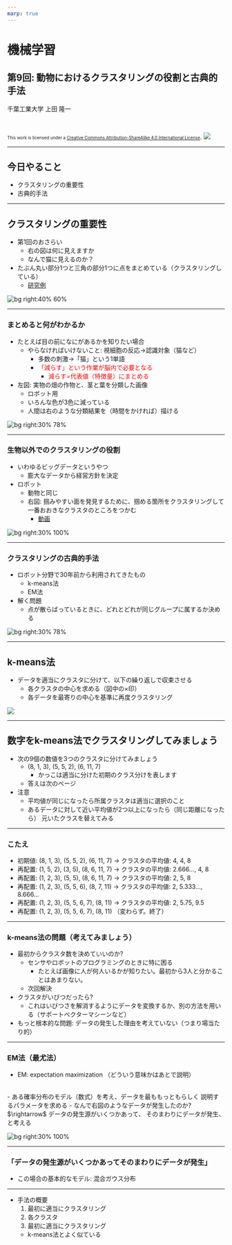 ```yaml
---
marp: true
---
```


<!-- footer: "機械学習（と統計）第9回" -->

# 機械学習

## 第9回: 動物におけるクラスタリングの役割と古典的手法

千葉工業大学 上田 隆一

<br />

<span style="font-size:70%">This work is licensed under a </span>[<span style="font-size:70%">Creative Commons Attribution-ShareAlike 4.0 International License</span>](https://creativecommons.org/licenses/by-sa/4.0/).
![](https://i.creativecommons.org/l/by-sa/4.0/88x31.png)

---

<!-- paginate: true -->

## 今日やること

- クラスタリングの重要性
- 古典的手法

---

## クラスタリングの重要性

- 第1回のおさらい
    - 右の図は何に見えますか
    - なんで猫に見えるのか？
- たぶん丸い部分1つと三角の部分1つに点をまとめている（クラスタリングしている）
    - [研究例](chrome-extension://efaidnbmnnnibpcajpcglclefindmkaj/https://www.riken.jp/medialibrary/riken/pr/press/2001/20010727_1/20010727_1.pdf)


![bg right:40% 60%](./figs/dots.png)

---

### まとめると何がわかるか

- たとえば目の前になにがあるかを知りたい場合
    - やらなければいけないこと: 視細胞の反応$\longrightarrow$認識対象（猫など）
        - 多数の刺激$\longrightarrow$「猫」という1単語
        - <span style="color:red">「減らす」という作業が脳内で必要となる</span>
            - <span style="color:red">減らす=代表値（特徴量）にまとめる</span>
- 左図: 実物の畑の作物と、茎と葉を分類した画像
    - ロボット用
    - いろんな色が3色に減っている
    - 人間は右のような分類結果を（時間をかければ）描ける

![bg right:30% 78%](./figs/leaf_stem.png)

---

### 生物以外でのクラスタリングの役割

- いわゆるビッグデータというやつ
    - 膨大なデータから経営方針を決定
- ロボット
    - 動物と同じ
    - 右図: 掴みやすい面を発見するために、掴める箇所をクラスタリングして一番おおきなクラスタのところをつかむ
      - [動画](https://github.com/ryuichiueda/jrsj_color_figs/)

![bg right:30% 100%](./figs/cands_real.png)

---

### クラスタリングの古典的手法

- ロボット分野で30年前から利用されてきたもの
    - k-means法
    - EM法
- 解く問題
    - 点が散らばっているときに、どれとどれが同じグループに属するか決める

![bg right:30% 78%](./figs/clustering_problem.png)

---

## k-means法

- データを適当にクラスタに分けて、以下の繰り返しで収束させる
    - 各クラスタの中心を求める（図中の$\times$印）
    - 各データを最寄りの中心を基準に再度クラスタリング

![](./figs/k-means.png)


---

## 数字をk-means法でクラスタリングしてみましょう

- 次の9個の数値を3つのクラスタに分けてみましょう
   - (8, 1, 3), (5, 5, 2), (6, 11, 7)
       - かっこは適当に分けた初期のクラス分けを表します
   - 答えは次のページ
- 注意
    - 平均値が同じになったら所属クラスタは適当に選択のこと
    - あるデータに対して近い平均値が2つ以上になったら（同じ距離になったら）
    元いたクラスを替えてみる


---

### こたえ

- 初期値: (8, 1, 3), (5, 5, 2), (6, 11, 7) $\rightarrow$ クラスタの平均値: 4, 4, 8
- 再配置: (1, 5, 2), (3, 5), (8, 6, 11, 7) $\rightarrow$ クラスタの平均値: 2.666..., 4, 8
- 再配置: (1, 2, 3), (5, 5), (8, 6, 11, 7) $\rightarrow$ クラスタの平均値: 2, 5, 8
- 再配置: (1, 2, 3), (5, 5, 6), (8, 7, 11) $\rightarrow$ クラスタの平均値: 2, 5.333..., 8.666...
- 再配置: (1, 2, 3), (5, 5, 6, 7), (8, 11) $\rightarrow$ クラスタの平均値: 2, 5.75, 9.5
- 再配置: (1, 2, 3), (5, 5, 6, 7), (8, 11) （変わらず。終了）


---

### k-means法の問題（考えてみましょう）

* 最初からクラスタ数を決めていいのか?
    - センサやロボットのプログラミングのときに特に困る
        - たとえば画像に人が何人いるかが知りたい。最初から3人と分かることはあまりない。
    - 次回解決
* クラスタがいびつだったら?
    - これはいびつさを解消するようにデータを変換するか、別の方法を用いる（サポートベクターマシーンなど）
* もっと根本的な問題: データの発生した理由を考えていない（つまり場当たり的）


---

### EM法（最尤法）

- EM: expectation maximization
（どういう意味かはあとで説明）
<br />
- ある確率分布のモデル（数式）を考え、データを最ももっともらしく
説明するパラメータを求める
    - なんで右図のようなデータが発生したのか?
    $\rightarrow$ データの発生源がいくつかあって、
    そのまわりにデータが発生、と考える

![bg right:30% 100%](./figs/clustering_reason.png)

---

### 「データの発生源がいくつかあってそのまわりにデータが発生」

- この場合の基本的なモデル: 混合ガウス分布

---


- 手法の概要
    1. 最初に適当にクラスタリング
    2. 各クラスタ
    3. 最初に適当にクラスタリング
    - k-means法とよく似ている


